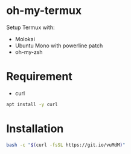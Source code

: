 # oh-my-termux

Setup Termux with:

 - Molokai
 - Ubuntu Mono with powerline patch
 - oh-my-zsh

# Requirement
- curl
```bash
apt install -y curl
```

# Installation
```bash
bash -c "$(curl -fsSL https://git.io/vuMdM)"
```
